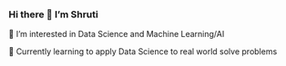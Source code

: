 ### Hi there 👋 I’m Shruti

👀 I’m interested in Data Science and Machine Learning/AI

🌱 Currently learning to apply Data Science to real world solve problems


<!--
**shrutiraj25/shrutiraj25** is a ✨ _special_ ✨ repository because its `README.md` (this file) appears on your GitHub profile.

Here are some ideas to get you started:
👋 I’m Shruti
👀 I’m interested in Data Science and Machine Learning
🌱 Currently learning to apply Data Science and Machine Learning to solve problems
-->
